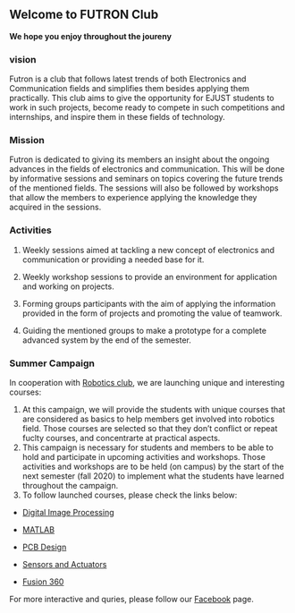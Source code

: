 ## Welcome to FUTRON Club

**We hope you enjoy throughout the joureny**

### vision

Futron is a club that follows latest trends of both Electronics and Communication fields and simplifies them besides applying them practically. This club aims to give the opportunity for EJUST students to work in such projects, become ready to compete in such competitions and internships, and inspire them in these fields of technology.

### Mission

Futron is dedicated to giving its members an insight about the ongoing advances in the fields of electronics and communication. This will be done by informative sessions and seminars on topics covering the future trends of the mentioned fields. The sessions will also be followed by workshops that allow the members to experience applying the knowledge they acquired in the sessions.

### Activities 

1. Weekly sessions aimed at tackling a new concept of electronics and communication
or providing a needed base for it.

2. Weekly workshop sessions to provide an environment for application and working
on projects.

3. Forming groups participants with the aim of applying the information provided in
the form of projects and promoting the value of teamwork.

4. Guiding the mentioned groups to make a prototype for a complete advanced system
by the end of the semester.

### Summer Campaign

In cooperation with [Robotics club](https://ejust-robotics-club.github.io/Digital-Image-Processing/), we are launching unique and interesting courses: 
1. At this campaign, we will provide the students with unique courses that are considered as basics to help members get involved into robotics field. Those courses are selected so that they don’t conflict or repeat fuclty courses, and concentrarte at practical aspects.
2. This campaign is necessary for students and members to be able to hold and participate in upcoming activities and workshops. Those activities and workshops are to be held (on campus) by the start of the next semester (fall 2020) to implement what the students have learned throughout the campaign.
3. To follow launched courses, please check the links below:

- [Digital Image Processing](URL)

- [MATLAB](URL)

- [PCB Design](URL)

- [Sensors and Actuators](URL)

- [Fusion 360](URL)

For more interactive and quries, please follow our [Facebook](URL) page.

